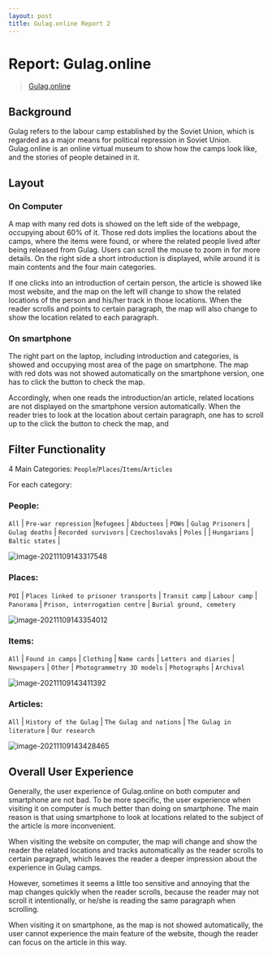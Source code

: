 ```yaml
---
layout: post
title: Gulag.online Report 2
---
```


# Report: Gulag.online

> [Gulag.online](gulag.online)

## Background

Gulag refers to the labour camp established by the Soviet Union, which is regarded as a major means for political repression in Soviet Union. Gulag.online is an online virtual museum to show how the camps look like, and the stories of people detained in it.

## Layout

### On Computer

A map with many red dots is showed on the left side of the webpage, occupying about 60% of it. Those red dots implies the locations about the camps, where the items were found, or where the related people lived after being released from Gulag. Users can scroll the mouse to zoom in for more details. On the right side a short introduction is displayed, while around it is main contents and the four main categories.

If one clicks into an introduction of certain person, the article is showed like most website, and the map on the left will change to show the related locations of the person and his/her track in those locations. When the reader scrolls and points to certain paragraph, the map will also change to show the location related to each paragraph.

### On smartphone

The right part on the laptop, including introduction and categories, is showed and occupying most area of the page on smartphone. The map with red dots was not showed automatically on the smartphone version, one has to click the button to check the map. 

Accordingly, when one reads the introduction/an article, related locations are not displayed on the smartphone version automatically. When the reader tries to look at the location about certain paragraph, one has to scroll up to the click the button to check the map, and 

## Filter Functionality

4 Main Categories: `People`/`Places`/`Items`/`Articles`

For each category:

### People:

`All` | `Pre-war repression` |`Refugees`  | `Abductees` | `POWs` | `Gulag Prisoners` | `Gulag deaths` | `Recorded survivors` | `Czechoslovaks` | `Poles` |  | `Hungarians` | `Baltic states` |

![image-20211109143317548](https://jl-xie-kcl.github.io/jlxblog/illustrations/gulag2/image-20211109143317548.png)

### Places:
`POI` | `Places linked to prisoner transports` | `Transit camp` | `Labour camp` | `Panorama` | `Prison, interrogation centre` | `Burial ground, cemetery`

![image-20211109143354012](https://jl-xie-kcl.github.io/jlxblog/illustrations/gulag2/image-20211109143354012.png)

### Items:

`All` | `Found in camps` | `Clothing` | `Name cards` | `Letters and diaries` | `Newspapers` | `Other`  | `Photogrammetry 3D models` |  `Photographs` | `Archival` 

![image-20211109143411392](https://jl-xie-kcl.github.io/jlxblog/illustrations/gulag2/image-20211109143411392.png)

### Articles:

`All` | `History of the Gulag` | `The Gulag and nations` | `The Gulag in literature` | `Our research`  

![image-20211109143428465](https://jl-xie-kcl.github.io/jlxblog/illustrations/gulag2/image-20211109143428465.png)

## Overall User Experience

Generally, the user experience of Gulag.online on both computer and smartphone are not bad. To be more specific, the user experience when visiting it on computer is much better than doing on smartphone. The main reason is that using smartphone to look at locations related to the subject of the article is more inconvenient.

When visiting the website on computer, the map will change and show the reader the related locations and tracks automatically as the reader scrolls to certain paragraph, which leaves the reader a deeper impression about the experience in Gulag camps.

However, sometimes it seems a little too sensitive and annoying that the map changes quickly when the reader scrolls, because the reader may not scroll it intentionally, or he/she is reading the same paragraph when scrolling.


When visiting it on smartphone, as the map is not showed automatically, the user cannot experience the main feature of the website, though the reader can focus on the article in this way.

